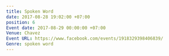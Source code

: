 ```yaml
---
title: Spoken Word
date: 2017-08-28 19:02:00 +07:00
position: 6
Event date: 2017-08-29 00:00:00 +07:00
Venue: Chavez
Event URL: https://www.facebook.com/events/1918329398406839/
Genre: spoken word
---
```


